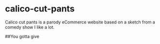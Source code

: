 # calico-cut-pants 
Calico cut pants is a parody eCommerce website based on a sketch from a comedy show I like a lot.

##You gotta give
